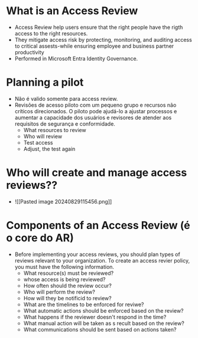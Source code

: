 # What is an Access Review
- Access Review help users ensure that the right people have the rigth access to the right resources.
- They mitigate access risk by protecting, monitoring, and auditing access to critical assests-while ensuring employee and business partner productivity
- Performed in Microsoft Entra Identity Governance.
# Planning a pilot 
- Não é valido somente para access review. 
- Revisões de acesso piloto com um pequeno grupo e recursos não críticos direcionados. O piloto pode ajudá-lo a ajustar processos e aumentar a capacidade dos usuários e revisores de atender aos requisitos de segurança e conformidade.
	- What resources to review 
	- Who will review
	- Test access
	- Adjust, the test again 
# Who will create and manage access reviews??
- ![[Pasted image 20240829115456.png]]
# Components of an Access Review (é o core do AR)
- Before implementing your access reviews, you should plan types of reviews relevant to your organization. To create an access revier policy, you must have the following information.
	- What resource(s) must be reviewed?
	- whose access is being reviewed?
	- How often should the review occur?
	- Who will perform the review?
	- How will they be notificid to review?
	- What are the timelines to be enforced for reviwe?
	- What automatic actions should be enforced based on the review?
	- What happens if the reviewer doesn't respond in the time?
	- What manual action will be taken as s recult based on the review?
	- What communications should be sent based on actions taken?
#  